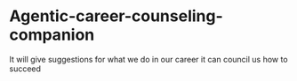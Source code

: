 # Agentic-career-counseling-companion
It will give suggestions for what we do in our career it can council us how to succeed
